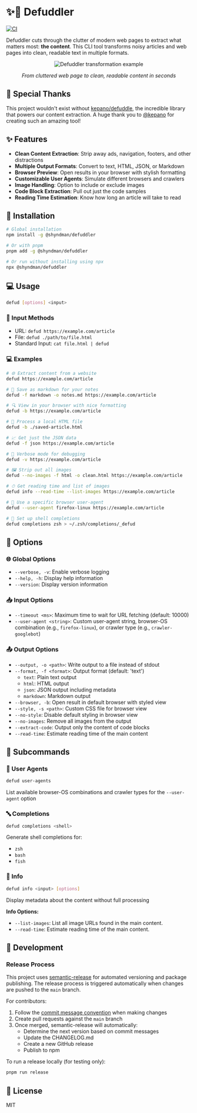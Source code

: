 # ✨📃 Defuddler

[![CI](https://github.com/shyndman/defuddler/actions/workflows/ci.yml/badge.svg)](https://github.com/shyndman/defuddler/actions/workflows/ci.yml)

Defuddler cuts through the clutter of modern web pages to extract what matters most: **the content**. This CLI tool transforms noisy articles and web pages into clean, readable text in multiple formats.

<div align="center">
  <img src="assets/images/transformation_optimized.png" alt="Defuddler transformation example">
  <p><em>From cluttered web page to clean, readable content in seconds</em></p>
</div>

## 🙏 Special Thanks

This project wouldn't exist without [kepano/defuddle](https://github.com/kepano/defuddle), the incredible library that powers our content extraction. A huge thank you to [@kepano](https://github.com/kepano) for creating such an amazing tool!

## ✨ Features

- **Clean Content Extraction**: Strip away ads, navigation, footers, and other distractions
- **Multiple Output Formats**: Convert to text, HTML, JSON, or Markdown
- **Browser Preview**: Open results in your browser with stylish formatting
- **Customizable User Agents**: Simulate different browsers and crawlers
- **Image Handling**: Option to include or exclude images
- **Code Block Extraction**: Pull out just the code samples
- **Reading Time Estimation**: Know how long an article will take to read

## 💾 Installation

```bash
# Global installation
npm install -g @shyndman/defuddler

# Or with pnpm
pnpm add -g @shyndman/defuddler

# Or run without installing using npx
npx @shyndman/defuddler
```

## 💻 Usage

```bash
defud [options] <input>
```

### 📂 Input Methods

- URL: `defud https://example.com/article`
- File: `defud ./path/to/file.html`
- Standard Input: `cat file.html | defud`

### 💻 Examples

```bash
# 🌐 Extract content from a website
defud https://example.com/article

# 📝 Save as markdown for your notes
defud -f markdown -o notes.md https://example.com/article

# 🔍 View in your browser with nice formatting
defud -b https://example.com/article

# 💾 Process a local HTML file
defud -b ./saved-article.html

# 📈 Get just the JSON data
defud -f json https://example.com/article

# 📢 Verbose mode for debugging
defud -v https://example.com/article

# 🖼️ Strip out all images
defud --no-images -f html -o clean.html https://example.com/article

# ⏱ Get reading time and list of images
defud info --read-time --list-images https://example.com/article

# 🐍 Use a specific browser user-agent
defud --user-agent firefox-linux https://example.com/article

# 🚀 Set up shell completions
defud completions zsh > ~/.zsh/completions/_defud
```

## 🔧 Options

### 🌐 Global Options
- `--verbose, -v`: Enable verbose logging
- `--help, -h`: Display help information
- `--version`: Display version information

### 📥 Input Options
- `--timeout <ms>`: Maximum time to wait for URL fetching (default: 10000)
- `--user-agent <string>`: Custom user-agent string, browser-OS combination (e.g., `firefox-linux`), or crawler type (e.g., `crawler-googlebot`)

### 📤 Output Options
- `--output, -o <path>`: Write output to a file instead of stdout
- `--format, -f <format>`: Output format (default: 'text')
  - `text`: Plain text output
  - `html`: HTML output
  - `json`: JSON output including metadata
  - `markdown`: Markdown output
- `--browser, -b`: Open result in default browser with styled view
- `--style, -s <path>`: Custom CSS file for browser view
- `--no-style`: Disable default styling in browser view
- `--no-images`: Remove all images from the output
- `--extract-code`: Output only the content of code blocks
- `--read-time`: Estimate reading time of the main content

## 💬 Subcommands

### 👤 User Agents
```bash
defud user-agents
```
List available browser-OS combinations and crawler types for the `--user-agent` option

### 🔤 Completions
```bash
defud completions <shell>
```
Generate shell completions for:
- `zsh`
- `bash`
- `fish`


### 📄 Info
```bash
defud info <input> [options]
```
Display metadata about the content without full processing

**Info Options:**
- `--list-images`: List all image URLs found in the main content.
- `--read-time`: Estimate reading time of the main content.

## 🚀 Development

### Release Process

This project uses [semantic-release](https://github.com/semantic-release/semantic-release) for automated versioning and package publishing. The release process is triggered automatically when changes are pushed to the `main` branch.

For contributors:

1. Follow the [commit message convention](./COMMIT_CONVENTION.md) when making changes
2. Create pull requests against the `main` branch
3. Once merged, semantic-release will automatically:
   - Determine the next version based on commit messages
   - Update the CHANGELOG.md
   - Create a new GitHub release
   - Publish to npm

To run a release locally (for testing only):

```bash
pnpm run release
```

## 📜 License

MIT
